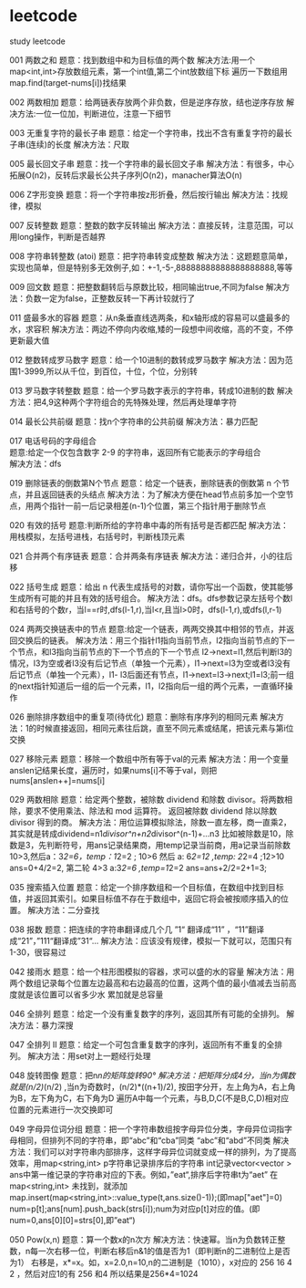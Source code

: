 # leetcode
study leetcode

001 两数之和
题意：找到数组中和为目标值的两个数
解决方法:用一个map<int,int>存放数组元素，第一个int值,第二个int放数组下标
		遍历一下数组用map.find(target-nums[i])找结果
		
002 两数相加
题意：给两链表存放两个非负数，但是逆序存放，结也逆序存放
解决方法:一位一位加，判断进位，注意一下细节

003 无重复字符的最长子串
题意：给定一个字符串，找出不含有重复字符的最长子串(连续)的长度
解决方法：尺取

005 最长回文子串
题意：找一个字符串的最长回文子串
解决方法：有很多，中心拓展O(n2)，反转后求最长公共子序列O(n2)，manacher算法O(n)

006 Z字形变换
题意：将一个字符串按z形折叠，然后按行输出
解决方法：找规律，模拟

007 反转整数
题意：整数的数字反转输出
解决方法：直接反转，注意范围，可以用long操作，判断是否越界

008 字符串转整数 (atoi)
题意：把字符串转变成整数
解决方法：这题题意简单，实现也简单，但是特别多无效例子,如：+-1,-5-,88888888888888888888,等等

009 回文数
题意：把整数翻转后与原数比较，相同输出true,不同为false
解决方法：负数一定为false，正整数反转一下再计较就行了

011 盛最多水的容器
题意：从n条垂直线选两条，和x轴形成的容易可以盛最多的水，求容积
解决方法：两边不停向内收缩,矮的一段想中间收缩，高的不变，不停更新最大值

012 整数转成罗马数字
题意：给一个10进制的数转成罗马数字
解决方法：因为范围1-3999,所以从千位，到百位，十位，个位，分别转

013 罗马数字转整数
题意：给一个罗马数字表示的字符串，转成10进制的数
解决方法：把4,9这种两个字符组合的先特殊处理，然后再处理单字符

014 最长公共前缀
题意：找n个字符串的公共前缀
解决方法：暴力匹配

017 电话号码的字母组合<br>
题意:给定一个仅包含数字 2-9 的字符串，返回所有它能表示的字母组合<br>
解决方法：dfs<br>

019 删除链表的倒数第N个节点
题意：给定一个链表，删除链表的倒数第 n 个节点，并且返回链表的头结点
解决方法：为了解决方便在head节点前多加一个空节点，用两个指针一前一后记录相差(n-1)个位置，第三个指针用于删除节点

020 有效的括号
题意:判断所给的字符串中毒的所有括号是否都匹配
解决方法：用栈模拟，左括号进栈，右括号时，判断栈顶元素

021 合并两个有序链表
题意：合并两条有序链表
解决方法：递归合并，小的往后移

022 括号生成
题意：给出 n 代表生成括号的对数，请你写出一个函数，使其能够生成所有可能的并且有效的括号组合。
解决方法：dfs。dfs参数记录左括号个数l和右括号的个数r，当l==r时,dfs(l-1,r),当l<r,且当l>0时，dfs(l-1,r),或dfs(l,r-1)

024 两两交换链表中的节点
题意:给定一个链表，两两交换其中相邻的节点，并返回交换后的链表。
解决方法：用三个指针l1指向当前节点，l2指向当前节点的下一个节点，和l3指向当前节点的下一个节点的下一个节点
			l2->next=l1,然后判断l3的情况，l3为空或者l3没有后记节点（单独一个元素），l1->next=l3为空或者l3没有后记节点（单独一个元素），l1-
			l3后面还有节点，l1->next=l3->next;l1=l3;前一组的next指针知道后一组的后一个元素，l1，l2指向后一组的两个元素，一直循环操作
			
026 删除排序数组中的重复项(待优化)
题意：删除有序序列的相同元素
解决方法：1的时候直接返回，相同元素往后跳，直至不同元素或结尾，把该元素与第i位交换

027  移除元素
题意：移除一个数组中所有等于val的元素
解决方法：用一个变量anslen记结果长度，遍历时，如果nums[i]不等于val，则把nums[anslen++]=nums[i]

029 两数相除
题意：给定两个整数，被除数 dividend 和除数 divisor。将两数相除，要求不使用乘法、除法和 mod 运算符。
	  返回被除数 dividend 除以除数 divisor 得到的商。
解决方法：用位运算模拟除法，除数一直左移，商一直乘2，其实就是转成dividend=n1*divisor^n+n2*divisor^(n-1)+...n3
		  比如被除数是10，除数是3，先判断符号，用ans记录结果商，用temp记录当前商，用a记录当前除数
			10>3,然后a：3*2=6，temp：1*2=2 ; 10>6 然后 a: 6*2=12 ,temp: 2*2=4 ;12>10 ans=0+4/2=2,
			第二轮 4>3 a:3*2=6 ,temp=1*2=2 ans=ans+2/2=2+1=3;
			
035 搜索插入位置
题意：给定一个排序数组和一个目标值，在数组中找到目标值，并返回其索引。如果目标值不存在于数组中，返回它将会被按顺序插入的位置。
解决方法：二分查找

038 报数
题意：把连续的字符串翻译成几个几 ”1“ 翻译成“11” ，“11”翻译成“21”，”111“翻译成”31“...
解决方法：应该没有规律，模拟一下就可以，范围只有1-30，很容易过

042 接雨水
题意：给一个柱形图模拟的容器，求可以盛的水的容量
解决方法：用两个数组记录每个位置左边最高和右边最高的位置，这两个值的最小值减去当前高度就是该位置可以省多少水
			累加就是总容量
		
046 全排列
题意：给定一个没有重复数字的序列，返回其所有可能的全排列。
解决方法：暴力深搜

047 全排列 II
题意：给定一个可包含重复数字的序列，返回所有不重复的全排列。
解决方法：用set对上一题经行处理
		
048  旋转图像
题意：把n*n的矩阵旋转90°
解决方法：把矩阵分成4分，当n为偶数就是(n/2)*(n/2) ,当n为奇数时，(n/2)*((n+1)/2),
			按田字分开，左上角为A，右上角为B，左下角为C，右下角为D
			遍历A中每一个元素，与B,D,C(不是B,C,D)相对应位置的元素进行一次交换即可

049 字母异位词分组
题意：把一个字符串数组按字母异位分类，字母异位词指字母相同，但排列不同的字符串，即“abc”和“cba”同类 “abc”和“abd”不同类
解决方法：我们可以对字符串内部排序，这样字母异位词就变成一样的排列，为了提高效率，用map<string,int> p字符串记录排序后的字符串
		int记录vector<vector <string> > ans中第一维记录的字符串对应的下表。例如，”eat“,排序后字符串t为“aet” 在map<string,int>
		未找到，就添加map.insert(map<string,int>::value_type(t,ans.size()-1));(即map["aet"]=0)
		num=p[t];ans[num].push_back(strs[i]);num为对应p[t]对应的值。(即num=0,ans[0][0]=strs[0],即”eat“)
		
050 Pow(x,n)
题意：算一个数x的n次方
解决方法：快速幂。当n为负数转正整数，n每一次右移一位，判断右移后n&1的值是否为1（即判断n的二进制位上是否为1）
		右移是，x*=x。如，x=2.0,n=10,n的二进制是（1010），x对应的  256 16 4 2 ，然后对应1的有 256 和4 所以结果是256*4=1024
		